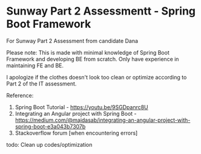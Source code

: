 # Sunway Part 2 Assessmentt - Spring Boot Framework 
For Sunway Part 2 Assessment from candidate Dana

Please note:
This is made with minimal knowledge of Spring Boot Framework and developing BE from scratch. Only have experience in maintaining FE and BE. 

I apologize if the clothes doesn't look too clean or optimize according to Part 2 of the IT assessment. 

Reference:
1) Spring Boot Tutorial - https://youtu.be/9SGDpanrc8U
2) Integrating an Angular project with Spring Boot - https://medium.com/@majdasab/integrating-an-angular-project-with-spring-boot-e3a043b7307b
3) Stackoverflow forum [when encountering errors]

todo:
Clean up codes/optimization
